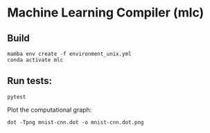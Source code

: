 # Machine Learning Compiler (mlc)

## Build

```
mamba env create -f environment_unix.yml
conda activate mlc
```

## Run tests:

```
pytest
```

Plot the computational graph:
```
dot -Tpng mnist-cnn.dot -o mnist-cnn.dot.png
```
